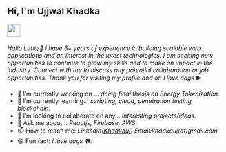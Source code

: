 
<h2> Hi, I'm Ujjwal Khadka</h2>
<p><em><img src="https://media.giphy.com/media/WUlplcMpOCEmTGBtBW/giphy.gif" width="30"><br><br>
        Hallo Leute👋
        I have 3+ years of experience in building scalable web applications
        and an interest in the latest technologies. I am seeking new opportunities to continue to grow my skills and to
        make an impact in the industry. Connect with me to discuss any potential collaboration or job opportunities.
        Thank you for visiting my profile and oh I love dogs🐕.
    </em></p>



- 🔭 I’m currently working on ... <i>doing final thesis on Energy Tokenization.</i>
- 🌱 I’m currently learning... <i>scripting, cloud, penetration testing, blockchain.</i>
- 👯 I’m looking to collaborate on any... <i>interesting projects/ideas.</i>
- 💬 Ask me about... <i>Reactjs, Firebase, AWS.</i>
- 📫 How to reach me: <i>Linkedin(<a href="http://linkedin.com/in/khadkauj">Khadkauj</a>) Email:khadkauj(at)gmail.com </i>
- 😄 Fun fact: <i>I love dogs 🐕.</i>
<!--  ⚡ Fun fact:  -->
